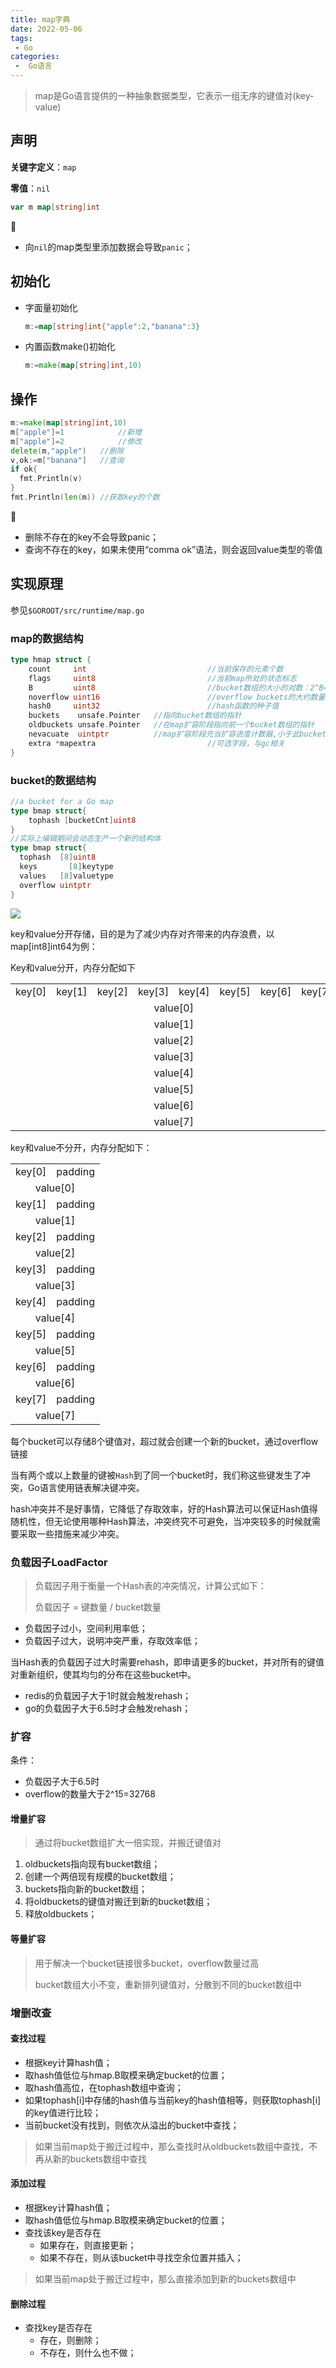 ```yaml
---
title: map字典
date: 2022-05-06
tags:
 - Go
categories:
 -  Go语言
---
```


> map是Go语言提供的一种抽象数据类型，它表示一组无序的键值对(key-value)

## 声明

**关键字定义**：`map`

**零值**：`nil`

```go
var m map[string]int
```

:eyes:

- 向`nil`的map类型里添加数据会导致`panic`；

## 初始化

- 字面量初始化

  ```go
  m:=map[string]int{"apple":2,"banana":3}
  ```

- 内置函数make()初始化

  ```go
  m:=make(map[string]int,10)
  ```

## 操作

```go
m:=make(map[string]int,10)
m["apple"]=1			//新增
m["apple"]=2			//修改
delete(m,"apple")	//删除
v,ok:=m["banana"]	//查询
if ok{
  fmt.Println(v)
}
fmt.Println(len(m)) //获取key的个数
```

:eyes:

- 删除不存在的key不会导致panic；
- 查询不存在的key，如果未使用“comma ok”语法，则会返回value类型的零值

## 实现原理

参见`$GOROOT/src/runtime/map.go`

### map的数据结构

```go
type hmap struct {
	count     int 							//当前保存的元素个数
	flags     uint8							//当前map所处的状态标志
	B         uint8  						//bucket数组的大小的对数：2^B=bucket数量
	noverflow uint16 						//overflow buckets的大约数量
	hash0     uint32 						//hash函数的种子值
	buckets    unsafe.Pointer 	//指向bucket数组的指针
	oldbuckets unsafe.Pointer 	//在map扩容阶段指向前一个bucket数组的指针
	nevacuate  uintptr        	//map扩容阶段充当扩容进度计数器,小于此bucket都已完成了数据排空和迁移操作
	extra *mapextra 						//可选字段，与gc相关
}
```

### bucket的数据结构

```go
//a bucket for a Go map
type bmap struct{
	tophash [bucketCnt]uint8
}
//实际上编辑期间会动态生产一个新的结构体
type bmap struct{
  tophash  [8]uint8
  keys 		 [8]keytype
  values   [8]valuetype
  overflow uintptr
}
```

![](image/map.png)

key和value分开存储，目的是为了减少内存对齐带来的内存浪费，以map[int8]int64为例：

Key和value分开，内存分配如下

<table>
  <tr align="center">
    <td>key[0]</td>
    <td>key[1]</td>
    <td>key[2]</td>
    <td>key[3]</td>
    <td>key[4]</td>
    <td>key[5]</td>
    <td>key[6]</td>
    <td>key[7]</td>
  </tr>
  <tr align="center">
    <td colspan="8">value[0]</td>
  </tr>
  <tr align="center">
    <td colspan="8">value[1]</td>
  </tr>
  <tr align="center">
    <td colspan="8">value[2]</td>
  </tr>
  <tr align="center">
    <td colspan="8">value[3]</td>
  </tr>
  <tr align="center">
    <td colspan="8">value[4]</td>
  </tr>
  <tr align="center">
    <td colspan="8">value[5]</td>
  </tr>
  <tr align="center">
    <td colspan="8">value[6]</td>
  </tr>
  <tr align="center">
    <td colspan="8">value[7]</td>
  </tr>
</table>

key和value不分开，内存分配如下：

<table>
  <tr align="center">
    <td>key[0]</td>
    <td colspan="7">padding</td>
  </tr>
  <tr align="center">
    <td colspan="8">value[0]</td>
  </tr>
  <tr align="center">
    <td>key[1]</td>
    <td colspan="7">padding</td>
  </tr>
  <tr align="center">
    <td colspan="8">value[1]</td>
  </tr>
  <tr align="center">
    <td>key[2]</td>
    <td colspan="7">padding</td>
  </tr>
  <tr align="center">
    <td colspan="8">value[2]</td>
  </tr>
  <tr align="center">
    <td>key[3]</td>
    <td colspan="7">padding</td>
  </tr>
  <tr align="center">
    <td colspan="8">value[3]</td>
  </tr>
  <tr align="center">
    <td>key[4]</td>
    <td colspan="7">padding</td>
  </tr>
  <tr align="center">
    <td colspan="8">value[4]</td>
  </tr>
  <tr align="center">
    <td>key[5]</td>
    <td colspan="7">padding</td>
  </tr>
  <tr align="center">
    <td colspan="8">value[5]</td>
  </tr>
  <tr align="center">
    <td>key[6]</td>
    <td colspan="7">padding</td>
  </tr>
  <tr align="center">
    <td colspan="8">value[6]</td>
  </tr>
  <tr align="center">
    <td>key[7]</td>
    <td colspan="7">padding</td>
  </tr>
  <tr align="center">
    <td colspan="8">value[7]</td>
  </tr>
</table>


每个bucket可以存储8个键值对，超过就会创建一个新的bucket，通过overflow链接

当有两个或以上数量的键被`Hash`到了同一个bucket时，我们称这些键发生了冲突，Go语言使用链表解决键冲突。

hash冲突并不是好事情，它降低了存取效率，好的Hash算法可以保证Hash值得随机性，但无论使用哪种Hash算法，冲突终究不可避免，当冲突较多的时候就需要采取一些措施来减少冲突。

### 负载因子LoadFactor

> 负载因子用于衡量一个Hash表的冲突情况，计算公式如下：
>
> 负载因子 = 键数量 / bucket数量

- 负载因子过小，空间利用率低；
- 负载因子过大，说明冲突严重，存取效率低；

当Hash表的负载因子过大时需要rehash，即申请更多的bucket，并对所有的键值对重新组织，使其均匀的分布在这些bucket中。

- redis的负载因子大于1时就会触发rehash；
- go的负载因子大于6.5时才会触发rehash；

### 扩容

条件：

- 负载因子大于6.5时
- overflow的数量大于2^15=32768

#### 增量扩容

> 通过将bucket数组扩大一倍实现，并搬迁键值对

1. oldbuckets指向现有bucket数组；
2. 创建一个两倍现有规模的bucket数组；
3. buckets指向新的bucket数组；
4. 将oldbuckets的键值对搬迁到新的bucket数组；
5. 释放oldbuckets；

#### 等量扩容

> 用于解决一个bucket链接很多bucket，overflow数量过高
>
> bucket数组大小不变，重新排列键值对，分散到不同的bucket数组中

### 增删改查

#### 查找过程

- 根据key计算hash值；
- 取hash值低位与hmap.B取模来确定bucket的位置；
- 取hash值高位，在tophash数组中查询；
- 如果tophash[i]中存储的hash值与当前key的hash值相等，则获取tophash[i]的key值进行比较；
- 当前bucket没有找到，则依次从溢出的bucket中查找；

> 如果当前map处于搬迁过程中，那么查找时从oldbuckets数组中查找，不再从新的buckets数组中查找

#### 添加过程

- 根据key计算hash值；
- 取hash值低位与hmap.B取模来确定bucket的位置；
- 查找该key是否存在
  - 如果存在，则直接更新；
  - 如果不存在，则从该bucket中寻找空余位置并插入；

> 如果当前map处于搬迁过程中，那么直接添加到新的buckets数组中

#### 删除过程

- 查找key是否存在
  - 存在，则删除；
  - 不存在，则什么也不做；

